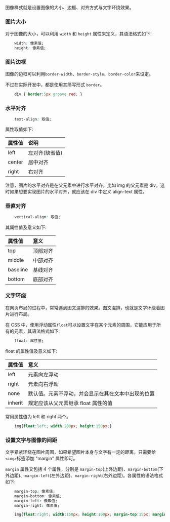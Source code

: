 
图像样式就是设置图像的大小、边框、对齐方式与文字环绕效果。


### 图片大小

对于图像的大小，可以利用 `width` 和 `height` 属性来定义，其语法格式如下:
```css
    width: 像素值;
    height: 像素值;
```

### 图片边框

图像的边框可以利用`border-width`、`border-style`、`border-color`来设定。

不过在实际开发中，都是使用其简写形式 `border`。
```css
    div { border:5px groove red; }
```

### 水平对齐

```css
    text-align: 取值;
```

属性取值如下:

| 属性值 | 说明 |
|:------|:-----|
| left  | 左对齐(缺省值) |
| center | 居中对齐 |
| right | 右对齐 |

注意，图片的水平对齐是在父元素中进行水平对齐。比如 img 的父元素是 div，这时如果想要实现图片的水平对齐，就应该在 div 中定义 align-text 属性。


### 垂直对齐

```css
    vertical-align: 取值;
```

其属性值及意义如下:


| 属性值 | 意义 |
|:------|:-----|
| top   | 顶部对齐 |
| middle | 中部对齐 |
| baseline | 基线对齐 |
| bottom | 底部对齐 |


### 文字环绕

在网页布局的过程中，常常遇到图文混排的效果。图文混排，也就是文字环绕着图片进行布局。

在 CSS 中，使用浮动属性`float`可以设置文字在某个元素的周围，它能应用于所有的元素，其语法格式如下:
```css
    float: 属性值;
```
float 的属性值及意义如下:

| 属性值 | 意义 |
|:------|:-----|
| left  | 元素向左浮动 |
| right | 元素向右浮动 |
| none  | 默认值。元素不浮动，并会显示在其在文本中出现的位置 |
| inherit | 规定应该从父元素继承 float 属性的值 |


常用属性值为 left 和 right 两个。
```css
    img{float:left; width:200px; height:150px;}
```


### 设置文字与图像的间距

文字紧紧环绕在图片周围，如果希望图片本身与文字有一定的距离，只需要给`<img>`标签添加 "margin" 属性即可。

`margin` 属性又包括 4 个属性，分别是 `margin-top`(上外边距)、`margin-bottom`(下外边距)、`margin-left`(左外边距)、`margin-right`(右外边距)。各属性的语法格式如下:
```css
    margin-top: 像素值;
    margin-bottom: 像素值;
    margin-left: 像素值;
    margin-right: 像素值;
```

```css
    img{float:right; width:150px; height:100px; margin-top:15px; margin-bottom:20px; margin-left:25px; margin-right:15px;}
```
